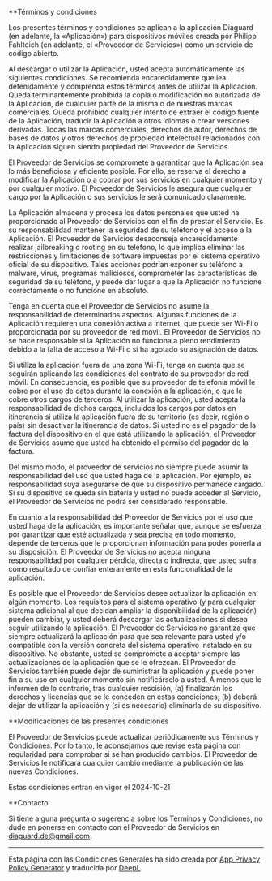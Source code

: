 **Términos y condiciones

Los presentes términos y condiciones se aplican a la aplicación Diaguard (en adelante, la «Aplicación») para dispositivos móviles creada por Philipp Fahlteich (en adelante, el «Proveedor de Servicios») como un servicio de código abierto.

Al descargar o utilizar la Aplicación, usted acepta automáticamente las siguientes condiciones. Se recomienda encarecidamente que lea detenidamente y comprenda estos términos antes de utilizar la Aplicación. Queda terminantemente prohibida la copia o modificación no autorizada de la Aplicación, de cualquier parte de la misma o de nuestras marcas comerciales. Queda prohibido cualquier intento de extraer el código fuente de la Aplicación, traducir la Aplicación a otros idiomas o crear versiones derivadas. Todas las marcas comerciales, derechos de autor, derechos de bases de datos y otros derechos de propiedad intelectual relacionados con la Aplicación siguen siendo propiedad del Proveedor de Servicios.

El Proveedor de Servicios se compromete a garantizar que la Aplicación sea lo más beneficiosa y eficiente posible. Por ello, se reserva el derecho a modificar la Aplicación o a cobrar por sus servicios en cualquier momento y por cualquier motivo. El Proveedor de Servicios le asegura que cualquier cargo por la Aplicación o sus servicios le será comunicado claramente.

La Aplicación almacena y procesa los datos personales que usted ha proporcionado al Proveedor de Servicios con el fin de prestar el Servicio. Es su responsabilidad mantener la seguridad de su teléfono y el acceso a la Aplicación. El Proveedor de Servicios desaconseja encarecidamente realizar jailbreaking o rooting en su teléfono, lo que implica eliminar las restricciones y limitaciones de software impuestas por el sistema operativo oficial de su dispositivo. Tales acciones podrían exponer su teléfono a malware, virus, programas maliciosos, comprometer las características de seguridad de su teléfono, y puede dar lugar a que la Aplicación no funcione correctamente o no funcione en absoluto.

Tenga en cuenta que el Proveedor de Servicios no asume la responsabilidad de determinados aspectos. Algunas funciones de la Aplicación requieren una conexión activa a Internet, que puede ser Wi-Fi o proporcionada por su proveedor de red móvil. El Proveedor de Servicios no se hace responsable si la Aplicación no funciona a pleno rendimiento debido a la falta de acceso a Wi-Fi o si ha agotado su asignación de datos.

Si utiliza la aplicación fuera de una zona Wi-Fi, tenga en cuenta que se seguirán aplicando las condiciones del contrato de su proveedor de red móvil. En consecuencia, es posible que su proveedor de telefonía móvil le cobre por el uso de datos durante la conexión a la aplicación, o que le cobre otros cargos de terceros. Al utilizar la aplicación, usted acepta la responsabilidad de dichos cargos, incluidos los cargos por datos en itinerancia si utiliza la aplicación fuera de su territorio (es decir, región o país) sin desactivar la itinerancia de datos. Si usted no es el pagador de la factura del dispositivo en el que está utilizando la aplicación, el Proveedor de Servicios asume que usted ha obtenido el permiso del pagador de la factura.

Del mismo modo, el proveedor de servicios no siempre puede asumir la responsabilidad del uso que usted haga de la aplicación. Por ejemplo, es responsabilidad suya asegurarse de que su dispositivo permanece cargado. Si su dispositivo se queda sin batería y usted no puede acceder al Servicio, el Proveedor de Servicios no podrá ser considerado responsable.

En cuanto a la responsabilidad del Proveedor de Servicios por el uso que usted haga de la aplicación, es importante señalar que, aunque se esfuerza por garantizar que esté actualizada y sea precisa en todo momento, depende de terceros que le proporcionan información para poder ponerla a su disposición. El Proveedor de Servicios no acepta ninguna responsabilidad por cualquier pérdida, directa o indirecta, que usted sufra como resultado de confiar enteramente en esta funcionalidad de la aplicación.

Es posible que el Proveedor de Servicios desee actualizar la aplicación en algún momento. Los requisitos para el sistema operativo (y para cualquier sistema adicional al que decidan ampliar la disponibilidad de la aplicación) pueden cambiar, y usted deberá descargar las actualizaciones si desea seguir utilizando la aplicación. El Proveedor de Servicios no garantiza que siempre actualizará la aplicación para que sea relevante para usted y/o compatible con la versión concreta del sistema operativo instalado en su dispositivo. No obstante, usted se compromete a aceptar siempre las actualizaciones de la aplicación que se le ofrezcan. El Proveedor de Servicios también puede dejar de suministrar la aplicación y puede poner fin a su uso en cualquier momento sin notificárselo a usted. A menos que le informen de lo contrario, tras cualquier rescisión, (a) finalizarán los derechos y licencias que se le conceden en estas condiciones; (b) deberá dejar de utilizar la aplicación y (si es necesario) eliminarla de su dispositivo.

**Modificaciones de las presentes condiciones

El Proveedor de Servicios puede actualizar periódicamente sus Términos y Condiciones. Por lo tanto, le aconsejamos que revise esta página con regularidad para comprobar si se han producido cambios. El Proveedor de Servicios le notificará cualquier cambio mediante la publicación de las nuevas Condiciones.

Estas condiciones entran en vigor el 2024-10-21

**Contacto

Si tiene alguna pregunta o sugerencia sobre los Términos y Condiciones, no dude en ponerse en contacto con el Proveedor de Servicios en diaguard.de@gmail.com.

* * *

Esta página con las Condiciones Generales ha sido creada por [App Privacy Policy Generator](https://app-privacy-policy-generator.nisrulz.com/) y traducida por [DeepL](https://www.deepl.com/de/translator).